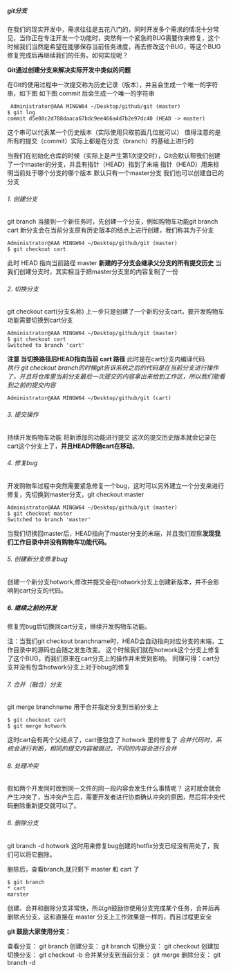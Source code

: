 ##### git分支
在我们的现实开发中，需求往往是五花八门的，同时开发多个需求的情况十分常见，当你正在专注开发一个功能时，突然有一个紧急的BUG需要你来修复，这个时候我们当然是希望在能够保存当前任务进度，再去修改这个BUG，等这个BUG修复完成后再继续我们的任务。如何实现呢？

**Git通过创建分支来解决实际开发中类似的问题**

在Git的使用过程中一次提交称为历史记录（版本），并且会生成一个唯一的字符串，如下图
如下图 commit 后会生成一个唯一的字符串

     Administrator@AAA MINGW64 ~/Desktop/github/git (master)
    $ git log
    commit d5e08c2d788daaca67bdc9ee466a4d7b2e97dc40 (HEAD -> master)

这个串可以代表某一个历史版本（实际使用只取前面几位就可以）
值得注意的是所有的提交（commit）实际上都是在分支（branch）的基础上进行的
    
当我们在初始化仓库的时候（实际上是产生第1次提交时），Git会默认帮我们创建了一个master的分支，并且有指针（HEAD）指到了末端
指针（HEAD）用来标明当前处于哪个分支的哪个版本
默认只有一个master分支
我们也可以创建自已的分支

###### 1. 创建分支
git branch <name>
当接到一个新任务时，先创建一个分支，例如购物车功能git branch cart
新分支会在当前分支原有历史版本的结点上进行创建，我们称其为子分支

    Administrator@AAA MINGW64 ~/Desktop/github/git (master)
    $ git checkout cart

此时 HEAD 指向当前路径 master
**新建的子分支会继承父分支的所有提交历史**
当我们创建分支时，其实相当于把master分支里的内容复制了一份

###### 2. 切换分支
git checkout cart(分支名称)
上一步只是创建了一个新的分支cart，要开发购物车功能需要切换到cart分支

    Administrator@AAA MINGW64 ~/Desktop/github/git (master)
    $ git checkout cart
    Switched to branch 'cart'
 
 **注意 当切换路径后HEAD指向当前 cart 路径** 
 此时是在cart分支内编译代码  
 *执行 git checkout branch的时候git告诉系统之后的代码是在当前分支进行操作了，并且将仓库里当前分支最后一次提交的内容拿出来给到工作区，所以我们能看到之前的提交内容*

    Administrator@AAA MINGW64 ~/Desktop/github/git (cart)

###### 3. 提交操作
持续开发购物车功能
将新添加的功能进行提交
这次的提交历史版本就会记录在cart这个分支上了，**并且HEAD伴随cart在移动**。

###### 4. 修复bug
开发购物车过程中突然需要紧急修复一个bug，这时可以另外建立一个分支来进行修复，先切换到master分支，git checkout master

    Administrator@AAA MINGW64 ~/Desktop/github/git (master)
    $ git checkout master
    Switched to branch 'master'

当我们切换回master后，HEAD指向了master分支的末端，并且我们观察**发现我们工作目录中并没有购物车功能代码。**

###### 5. 创建新分支修复bug
创建一个新分支hotwork,修改并提交会在hotwork分支上创建新版本，并不会影响到cart分支的代码。

##### 6. 继续之前的开发
修复完bug后切换回cart分支，继续开发购物车功能。

注：当我们git checkout branchname时，HEAD会自动指向对应分支的末端，工作目录中的源码也会随之发生改变。
这个时候我们就在hotwork这个分支上修复了这个BUG，而我们原来在cart分支上的操作并未受到影响。
同理可得：cart分支并没有包含hotwork分支上对于bbug的修复

###### 7. 合并（融合）分支
git merge branchname 用于合并指定分支到当前分支上

    $ git checkout cart
    $ git merge hotwork 
这时cart会有两个父结点了，cart便包含了 hotwork 里的修复了
*合并代码时，系统会进行判断，相同的提交内容被跳过，不同的内容会进行合并*

###### 8. 处理冲突
假如两个开发同时改到同一文件的同一段内容会发生什么事情呢？
这时就会就会产生冲突了，当冲突产生后，需要开发者进行协商确认冲突的原因，然后将冲突代码删除重新提交就可以了。


###### 8. 删除分支
git branch -d hotwork
这时用来修复bug创建的hotfix分支已经没有用处了，我们可以将它删除。

删除后，查看branch,就只剩下 master 和 cart 了 

    $ git branch 
    * cart 
    marster

创建、合并和删除分支非常快，所以git鼓励你使用分支完成某个任务，合并后再删除点分支，这和直接在 master 分支上工作效果是一样的，而且过程更安全

**git 鼓励大家使用分支：**

查看分支： git branch
创建分支： git branch <name>
切换分支： git checkout <name>
创建加切换分支： git checkout -b <name>
合并某分支到当前分支： git merge <name>
删除分支： git branch -d <name>


 
